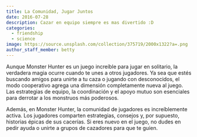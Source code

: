 ```yaml
---
title: La Comunidad, Jugar Juntos
date: 2016-07-28
description: Cazar en equipo siempre es mas divertido :D
categories:
  - friendship
  - science
image: https://source.unsplash.com/collection/375719/2000x1322?a=.png
author_staff_member: betty
---
```


Aunque Monster Hunter es un juego increíble para jugar en solitario, la verdadera magia ocurre cuando te unes a otros jugadores. Ya sea que estés buscando amigos para unirte a tu caza o jugando con desconocidos, el modo cooperativo agrega una dimensión completamente nueva al juego. Las estrategias de equipo, la coordinación y el apoyo mutuo son esenciales para derrotar a los monstruos más poderosos.

Además, en Monster Hunter, la comunidad de jugadores es increíblemente activa. Los jugadores comparten estrategias, consejos y, por supuesto, historias épicas de sus cacerías. Si eres nuevo en el juego, no dudes en pedir ayuda o unirte a grupos de cazadores para que te guíen.